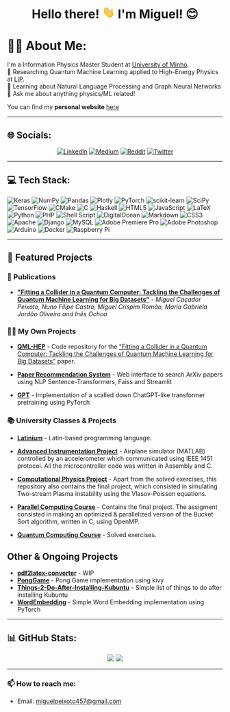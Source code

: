 <h1 align="center">Hello there! <img src="https://raw.githubusercontent.com/mcpeixoto/mcpeixoto/master/hand_wave.gif" width="30"> I'm Miguel! 😊</h1>

# 🧍‍♂️ About Me:
I'm a Information Physics Master Student at [University of Minho](https://www.uminho.pt/).<br>
🔭 Researching Quantum Machine Learning applied to High-Energy Physics at [LIP](https://www.lip.pt/).<br>
🌱 Learning about Natural Language Processing and Graph Neural Networks<br>
💬 Ask me about anything physics/ML related!

You can find my **personal website** [here](https://miguelpeixoto.net)

---

## 🌐 Socials:

<div align="center">
    <a href="https://linkedin.com/in/https://www.linkedin.com/in/miguelca%C3%A7adorpeixoto/"><img src="https://img.shields.io/badge/LinkedIn-%230077B5.svg?logo=linkedin&logoColor=white" alt="LinkedIn"></a>
    <a href="https://medium.com/@https://medium.com/@miguelpeixoto457"><img src="https://img.shields.io/badge/Medium-12100E?logo=medium&logoColor=white" alt="Medium"></a>
    <a href="https://reddit.com/user/https://www.reddit.com/user/MiguelCacadorPeixoto"><img src="https://img.shields.io/badge/Reddit-%23FF4500.svg?logo=Reddit&logoColor=white" alt="Reddit"></a>
    <a href="https://twitter.com/https://twitter.com/mcpeixoto457"><img src="https://img.shields.io/badge/Twitter-%231DA1F2.svg?logo=Twitter&logoColor=white" alt="Twitter"></a>
</div>



---
## 💻 Tech Stack:
![Keras](https://img.shields.io/badge/Keras-%23D00000.svg?style=flat&logo=Keras&logoColor=white) ![NumPy](https://img.shields.io/badge/numpy-%23013243.svg?style=flat&logo=numpy&logoColor=white) ![Pandas](https://img.shields.io/badge/pandas-%23150458.svg?style=flat&logo=pandas&logoColor=white) ![Plotly](https://img.shields.io/badge/Plotly-%233F4F75.svg?style=flat&logo=plotly&logoColor=white) ![PyTorch](https://img.shields.io/badge/PyTorch-%23EE4C2C.svg?style=flat&logo=PyTorch&logoColor=white) ![scikit-learn](https://img.shields.io/badge/scikit--learn-%23F7931E.svg?style=flat&logo=scikit-learn&logoColor=white) ![SciPy](https://img.shields.io/badge/SciPy-%230C55A5.svg?style=flat&logo=scipy&logoColor=%white) ![TensorFlow](https://img.shields.io/badge/TensorFlow-%23FF6F00.svg?style=flat&logo=TensorFlow&logoColor=white) ![CMake](https://img.shields.io/badge/CMake-%23008FBA.svg?style=flat&logo=cmake&logoColor=white) ![C](https://img.shields.io/badge/c-%2300599C.svg?style=flat&logo=c&logoColor=white) ![Haskell](https://img.shields.io/badge/Haskell-5e5086?style=flat&logo=haskell&logoColor=white) ![HTML5](https://img.shields.io/badge/html5-%23E34F26.svg?style=flat&logo=html5&logoColor=white) ![JavaScript](https://img.shields.io/badge/javascript-%23323330.svg?style=flat&logo=javascript&logoColor=%23F7DF1E) ![LaTeX](https://img.shields.io/badge/latex-%23008080.svg?style=flat&logo=latex&logoColor=white) ![Python](https://img.shields.io/badge/python-3670A0?style=flat&logo=python&logoColor=ffdd54) ![PHP](https://img.shields.io/badge/php-%23777BB4.svg?style=flat&logo=php&logoColor=white) ![Shell Script](https://img.shields.io/badge/shell_script-%23121011.svg?style=flat&logo=gnu-bash&logoColor=white) ![DigitalOcean](https://img.shields.io/badge/DigitalOcean-%230167ff.svg?style=flat&logo=digitalOcean&logoColor=white) ![Markdown](https://img.shields.io/badge/markdown-%23000000.svg?style=flat&logo=markdown&logoColor=white) ![CSS3](https://img.shields.io/badge/css3-%231572B6.svg?style=flat&logo=css3&logoColor=white) ![Apache](https://img.shields.io/badge/apache-%23D42029.svg?style=flat&logo=apache&logoColor=white) ![Django](https://img.shields.io/badge/django-%23092E20.svg?style=flat&logo=django&logoColor=white) ![MySQL](https://img.shields.io/badge/mysql-%2300f.svg?style=flat&logo=mysql&logoColor=white) ![Adobe Premiere Pro](https://img.shields.io/badge/Adobe%20Premiere%20Pro-9999FF.svg?style=flat&logo=Adobe%20Premiere%20Pro&logoColor=white) ![Adobe Photoshop](https://img.shields.io/badge/adobephotoshop-%2331A8FF.svg?style=flat&logo=adobephotoshop&logoColor=white) ![Arduino](https://img.shields.io/badge/-Arduino-00979D?style=flat&logo=Arduino&logoColor=white) ![Docker](https://img.shields.io/badge/docker-%230db7ed.svg?style=flat&logo=docker&logoColor=white) ![Raspberry Pi](https://img.shields.io/badge/-RaspberryPi-C51A4A?style=flat&logo=Raspberry-Pi)

---

## 🚧 Featured Projects

### 📖 Publications

- [**"Fitting a Collider in a Quantum Computer: Tackling the Challenges of Quantum Machine Learning for Big Datasets"**](https://arxiv.org/abs/2211.03233) - *Miguel Caçador Peixoto, Nuno Filipe Castro, Miguel Crispim Romão, Maria Gabriela Jordão Oliveira and Inês Ochoa*


### 🧍‍♂️ My Own Projects
- [**QML-HEP**](https://github.com/mcpeixoto/QML-HEP) - Code repository for the ["Fitting a Collider in a Quantum Computer: Tackling the Challenges of Quantum Machine Learning for Big Datasets"](https://arxiv.org/abs/2211.03233) paper.

- [**Paper Recommendation System**](https://github.com/mcpeixoto/Paper-Recommendation-System) - Web interface to search ArXiv papers using NLP Sentence-Transformers, Faiss and Streamlit

- [**GPT**](https://github.com/mcpeixoto/gpt) - Implementation of a scalled down ChatGPT-like transformer pretraining using PyTorch

### 📚 University Classes & Projects

- [**Latinium**](https://github.com/mcpeixoto/Latinium) - Latin-based programming language.

- [**Advanced Instrumentation Project**](https://github.com/mcpeixoto/Advanced-Instrumentation) - Airplane simulator (MATLAB) controlled by an accelerometer which communicated using IEEE 1451 protocol. All the microcontroller code was written in Assembly and C.

- [**Computational Physics Project**](https://github.com/mcpeixoto/Computational-Physics-Course) - Apart from the solved exercises, this repository also contains the final project, which consisted in simulating  Two-stream Plasma instability using the Vlasov-Poisson equations.

- [**Parallel Computing Course**](https://github.com/mcpeixoto/Parallel-Computing-Project) - Contains the final project. The assigment consisted in making an optimized & parallelized version of the Bucket Sort algorithm, written in C, using OpenMP.

- [**Quantum Computing Course**](https://github.com/mcpeixoto/QuantumComputingQC) - Solved exercises.


## Other & Ongoing Projects

- [**pdf2latex-converter**](https://github.com/mcpeixoto/pdf2latex-converter) - WIP
- [**PongGame**](https://github.com/mcpeixoto/ponggame) - Pong Game implementation using kivy
- [**Things-2-Do-After-Installing-Kubuntu**](https://github.com/mcpeixoto/Things-2-Do-After-Installing-Kubuntu) - Simple list of things to do after installing Kubuntu
- [**WordEmbedding**](https://github.com/mcpeixoto/WordEmbedding) - Simple Word Embedding implementation using PyTorch



---
## 📊 GitHub Stats:

<div align="center">
  <img src="https://github-readme-stats.vercel.app/api?username=mcpeixoto&theme=tokyonight&hide_border=false&include_all_commits=false&count_private=true" />
  <img src="https://github-readme-streak-stats.herokuapp.com/?user=mcpeixoto&theme=tokyonight&hide_border=false" />
</div>

---



### 📫 How to reach me:

- Email: miguelpeixoto457@gmail.com
  
<!-- Proudly created with GPRM ( https://gprm.itsvg.in ) -->

